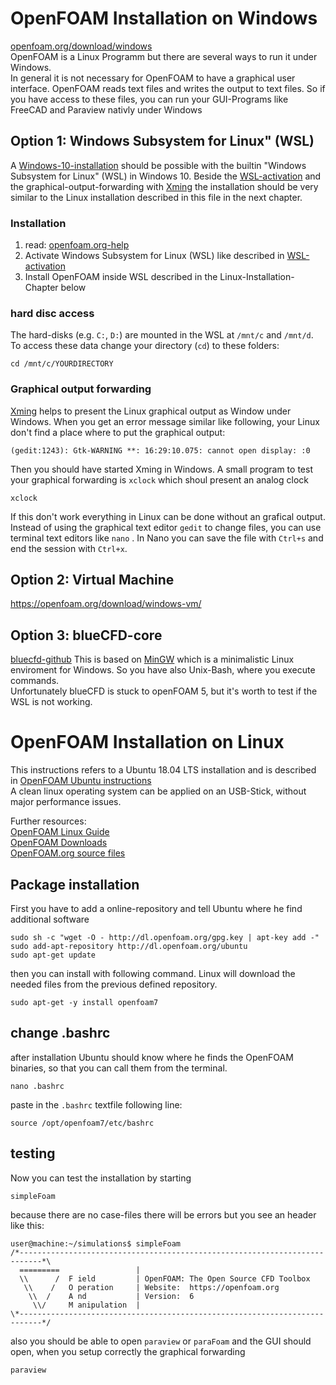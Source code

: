 
OpenFOAM Installation on Windows
===============================================================================
[openfoam.org/download/windows](https://openfoam.org/download/windows/)  
OpenFOAM is a Linux Programm but there are several ways to run it under Windows.  
In general it is not necessary for OpenFOAM to have a graphical user interface. OpenFOAM reads text files and writes the output to text files. So if you have access to these files, you can run your GUI-Programs like FreeCAD and Paraview nativly under Windows


Option 1: Windows Subsystem for Linux" (WSL)
---------------------------------------------------------------------
A [Windows-10-installation] should be possible with the builtin "Windows Subsystem for Linux" (WSL) in Windows 10. Beside the [WSL-activation] and the graphical-output-forwarding with [Xming] the installation should be very similar to the Linux installation described in this file in the next chapter.  

### Installation
1. read: [openfoam.org-help](https://openfoam.org/download/windows-10/)
2. Activate Windows Subsystem for Linux (WSL) like described in [WSL-activation]
3. Install OpenFOAM inside WSL described in the Linux-Installation-Chapter below  


### hard disc access
The hard-disks (e.g. `C:`, `D:`) are mounted in the WSL at `/mnt/c` and `/mnt/d`. To access these data change your directory (`cd`) to these folders:

    cd /mnt/c/YOURDIRECTORY


### Graphical output forwarding
[Xming] helps to present the Linux graphical output as Window under Windows. 
When you get an error message similar like following, your Linux don't find a place where to put the graphical output: 

    (gedit:1243): Gtk-WARNING **: 16:29:10.075: cannot open display: :0

Then you should have started Xming in Windows. A small program to test your graphical forwarding is `xclock` which shoul present an analog clock

    xclock

If this don't work everything in Linux can be done without an grafical output.
Instead of using the graphical text editor `gedit` to change files, you can use terminal text editors like `nano` . In Nano you can save the file with `Ctrl+s` and end the session with `Ctrl+x`. 


[Windows-10-installation]: https://openfoam.org/download/windows-10/  
[WSL-activation]: https://docs.microsoft.com/en-gb/windows/wsl/install-win10  
[Xming]: https://de.wikipedia.org/wiki/Xming  


Option 2: Virtual Machine
---------------------------------------------------------------------
https://openfoam.org/download/windows-vm/


Option 3: blueCFD-core
---------------------------------------------------------------------
[bluecfd-github](http://bluecfd.github.io/Core/)
This is based on [MinGW](http://www.mingw.org/) which is a minimalistic Linux enviroment for Windows. So you have also Unix-Bash, where you execute commands.  
Unfortunately blueCFD is stuck to openFOAM 5, but it's worth to test if the WSL is not working.  



OpenFOAM Installation on Linux
===============================================================================

This instructions refers to a Ubuntu 18.04 LTS installation and is described in [OpenFOAM Ubuntu instructions](https://openfoam.org/download/7-ubuntu/)  
A clean linux operating system can be applied on an USB-Stick, without major performance issues.  

Further resources:  
[OpenFOAM Linux Guide](https://cfd.direct/openfoam/linux-guide/)  
[OpenFOAM Downloads](https://cfd.direct/openfoam/download/)  
[OpenFOAM.org source files](https://github.com/OpenFOAM/OpenFOAM-7)  


Package installation 
---------------------------------------------------------------------
First you have to add a online-repository and tell Ubuntu where he find additional software

    sudo sh -c "wget -O - http://dl.openfoam.org/gpg.key | apt-key add -"
    sudo add-apt-repository http://dl.openfoam.org/ubuntu
    sudo apt-get update

then you can install with following command. Linux will download the needed files from the previous defined repository. 

    sudo apt-get -y install openfoam7


change .bashrc
---------------------------------------------------------------------
after installation Ubuntu should know where he finds the OpenFOAM binaries, so that you can call them from the terminal. 

    nano .bashrc

paste in the `.bashrc` textfile following line: 

    source /opt/openfoam7/etc/bashrc


testing
---------------------------------------------------------------------
Now you can test the installation by starting 

    simpleFoam

because there are no case-files there will be errors but you see an header like this:  

    user@machine:~/simulations$ simpleFoam 
    /*---------------------------------------------------------------------------*\
      =========                 |
      \\      /  F ield         | OpenFOAM: The Open Source CFD Toolbox
       \\    /   O peration     | Website:  https://openfoam.org
        \\  /    A nd           | Version:  6
         \\/     M anipulation  |
    \*---------------------------------------------------------------------------*/


also you should be able to open `paraview` or `paraFoam` and the GUI should open, when you setup correctly the graphical forwarding

    paraview

